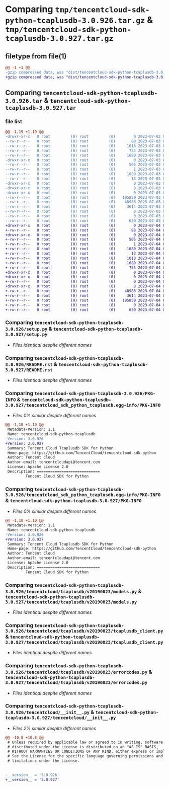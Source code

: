 # Comparing `tmp/tencentcloud-sdk-python-tcaplusdb-3.0.926.tar.gz` & `tmp/tencentcloud-sdk-python-tcaplusdb-3.0.927.tar.gz`

## filetype from file(1)

```diff
@@ -1 +1 @@
-gzip compressed data, was "dist/tencentcloud-sdk-python-tcaplusdb-3.0.926.tar", last modified: Mon Jul  3 00:34:49 2023, max compression
+gzip compressed data, was "dist/tencentcloud-sdk-python-tcaplusdb-3.0.927.tar", last modified: Tue Jul  4 00:30:05 2023, max compression
```

## Comparing `tencentcloud-sdk-python-tcaplusdb-3.0.926.tar` & `tencentcloud-sdk-python-tcaplusdb-3.0.927.tar`

### file list

```diff
@@ -1,19 +1,19 @@
-drwxr-xr-x   0 root         (0) root         (0)        0 2023-07-03 00:34:49.000000 tencentcloud-sdk-python-tcaplusdb-3.0.926/
--rw-r--r--   0 root         (0) root         (0)       88 2023-07-03 00:34:49.000000 tencentcloud-sdk-python-tcaplusdb-3.0.926/setup.cfg
--rw-r--r--   0 root         (0) root         (0)     1018 2023-07-03 00:34:49.000000 tencentcloud-sdk-python-tcaplusdb-3.0.926/setup.py
--rw-r--r--   0 root         (0) root         (0)      755 2023-07-03 00:34:49.000000 tencentcloud-sdk-python-tcaplusdb-3.0.926/README.rst
--rw-r--r--   0 root         (0) root         (0)     1689 2023-07-03 00:34:49.000000 tencentcloud-sdk-python-tcaplusdb-3.0.926/PKG-INFO
-drwxr-xr-x   0 root         (0) root         (0)        0 2023-07-03 00:34:49.000000 tencentcloud-sdk-python-tcaplusdb-3.0.926/tencentcloud_sdk_python_tcaplusdb.egg-info/
--rw-r--r--   0 root         (0) root         (0)      505 2023-07-03 00:34:49.000000 tencentcloud-sdk-python-tcaplusdb-3.0.926/tencentcloud_sdk_python_tcaplusdb.egg-info/SOURCES.txt
--rw-r--r--   0 root         (0) root         (0)        1 2023-07-03 00:34:49.000000 tencentcloud-sdk-python-tcaplusdb-3.0.926/tencentcloud_sdk_python_tcaplusdb.egg-info/dependency_links.txt
--rw-r--r--   0 root         (0) root         (0)     1689 2023-07-03 00:34:49.000000 tencentcloud-sdk-python-tcaplusdb-3.0.926/tencentcloud_sdk_python_tcaplusdb.egg-info/PKG-INFO
--rw-r--r--   0 root         (0) root         (0)       13 2023-07-03 00:34:49.000000 tencentcloud-sdk-python-tcaplusdb-3.0.926/tencentcloud_sdk_python_tcaplusdb.egg-info/top_level.txt
-drwxr-xr-x   0 root         (0) root         (0)        0 2023-07-03 00:34:49.000000 tencentcloud-sdk-python-tcaplusdb-3.0.926/tencentcloud/
-drwxr-xr-x   0 root         (0) root         (0)        0 2023-07-03 00:34:49.000000 tencentcloud-sdk-python-tcaplusdb-3.0.926/tencentcloud/tcaplusdb/
-drwxr-xr-x   0 root         (0) root         (0)        0 2023-07-03 00:34:49.000000 tencentcloud-sdk-python-tcaplusdb-3.0.926/tencentcloud/tcaplusdb/v20190823/
--rw-r--r--   0 root         (0) root         (0)   195859 2023-07-03 00:34:49.000000 tencentcloud-sdk-python-tcaplusdb-3.0.926/tencentcloud/tcaplusdb/v20190823/models.py
--rw-r--r--   0 root         (0) root         (0)    48988 2023-07-03 00:34:49.000000 tencentcloud-sdk-python-tcaplusdb-3.0.926/tencentcloud/tcaplusdb/v20190823/tcaplusdb_client.py
--rw-r--r--   0 root         (0) root         (0)     3614 2023-07-03 00:34:49.000000 tencentcloud-sdk-python-tcaplusdb-3.0.926/tencentcloud/tcaplusdb/v20190823/errorcodes.py
--rw-r--r--   0 root         (0) root         (0)        0 2023-07-03 00:34:49.000000 tencentcloud-sdk-python-tcaplusdb-3.0.926/tencentcloud/tcaplusdb/v20190823/__init__.py
--rw-r--r--   0 root         (0) root         (0)        0 2023-07-03 00:34:49.000000 tencentcloud-sdk-python-tcaplusdb-3.0.926/tencentcloud/tcaplusdb/__init__.py
--rw-r--r--   0 root         (0) root         (0)      630 2023-07-03 00:34:49.000000 tencentcloud-sdk-python-tcaplusdb-3.0.926/tencentcloud/__init__.py
+drwxr-xr-x   0 root         (0) root         (0)        0 2023-07-04 00:30:05.000000 tencentcloud-sdk-python-tcaplusdb-3.0.927/
+-rw-r--r--   0 root         (0) root         (0)       88 2023-07-04 00:30:05.000000 tencentcloud-sdk-python-tcaplusdb-3.0.927/setup.cfg
+drwxr-xr-x   0 root         (0) root         (0)        0 2023-07-04 00:30:05.000000 tencentcloud-sdk-python-tcaplusdb-3.0.927/tencentcloud_sdk_python_tcaplusdb.egg-info/
+-rw-r--r--   0 root         (0) root         (0)      505 2023-07-04 00:30:05.000000 tencentcloud-sdk-python-tcaplusdb-3.0.927/tencentcloud_sdk_python_tcaplusdb.egg-info/SOURCES.txt
+-rw-r--r--   0 root         (0) root         (0)        1 2023-07-04 00:30:05.000000 tencentcloud-sdk-python-tcaplusdb-3.0.927/tencentcloud_sdk_python_tcaplusdb.egg-info/dependency_links.txt
+-rw-r--r--   0 root         (0) root         (0)     1689 2023-07-04 00:30:05.000000 tencentcloud-sdk-python-tcaplusdb-3.0.927/tencentcloud_sdk_python_tcaplusdb.egg-info/PKG-INFO
+-rw-r--r--   0 root         (0) root         (0)       13 2023-07-04 00:30:05.000000 tencentcloud-sdk-python-tcaplusdb-3.0.927/tencentcloud_sdk_python_tcaplusdb.egg-info/top_level.txt
+-rw-r--r--   0 root         (0) root         (0)     1018 2023-07-04 00:30:05.000000 tencentcloud-sdk-python-tcaplusdb-3.0.927/setup.py
+-rw-r--r--   0 root         (0) root         (0)     1689 2023-07-04 00:30:05.000000 tencentcloud-sdk-python-tcaplusdb-3.0.927/PKG-INFO
+-rw-r--r--   0 root         (0) root         (0)      755 2023-07-04 00:30:05.000000 tencentcloud-sdk-python-tcaplusdb-3.0.927/README.rst
+drwxr-xr-x   0 root         (0) root         (0)        0 2023-07-04 00:30:05.000000 tencentcloud-sdk-python-tcaplusdb-3.0.927/tencentcloud/
+drwxr-xr-x   0 root         (0) root         (0)        0 2023-07-04 00:30:05.000000 tencentcloud-sdk-python-tcaplusdb-3.0.927/tencentcloud/tcaplusdb/
+-rw-r--r--   0 root         (0) root         (0)        0 2023-07-04 00:30:05.000000 tencentcloud-sdk-python-tcaplusdb-3.0.927/tencentcloud/tcaplusdb/__init__.py
+drwxr-xr-x   0 root         (0) root         (0)        0 2023-07-04 00:30:05.000000 tencentcloud-sdk-python-tcaplusdb-3.0.927/tencentcloud/tcaplusdb/v20190823/
+-rw-r--r--   0 root         (0) root         (0)    48988 2023-07-04 00:30:05.000000 tencentcloud-sdk-python-tcaplusdb-3.0.927/tencentcloud/tcaplusdb/v20190823/tcaplusdb_client.py
+-rw-r--r--   0 root         (0) root         (0)     3614 2023-07-04 00:30:05.000000 tencentcloud-sdk-python-tcaplusdb-3.0.927/tencentcloud/tcaplusdb/v20190823/errorcodes.py
+-rw-r--r--   0 root         (0) root         (0)   195859 2023-07-04 00:30:05.000000 tencentcloud-sdk-python-tcaplusdb-3.0.927/tencentcloud/tcaplusdb/v20190823/models.py
+-rw-r--r--   0 root         (0) root         (0)        0 2023-07-04 00:30:05.000000 tencentcloud-sdk-python-tcaplusdb-3.0.927/tencentcloud/tcaplusdb/v20190823/__init__.py
+-rw-r--r--   0 root         (0) root         (0)      630 2023-07-04 00:30:05.000000 tencentcloud-sdk-python-tcaplusdb-3.0.927/tencentcloud/__init__.py
```

### Comparing `tencentcloud-sdk-python-tcaplusdb-3.0.926/setup.py` & `tencentcloud-sdk-python-tcaplusdb-3.0.927/setup.py`

 * *Files identical despite different names*

### Comparing `tencentcloud-sdk-python-tcaplusdb-3.0.926/README.rst` & `tencentcloud-sdk-python-tcaplusdb-3.0.927/README.rst`

 * *Files identical despite different names*

### Comparing `tencentcloud-sdk-python-tcaplusdb-3.0.926/PKG-INFO` & `tencentcloud-sdk-python-tcaplusdb-3.0.927/tencentcloud_sdk_python_tcaplusdb.egg-info/PKG-INFO`

 * *Files 0% similar despite different names*

```diff
@@ -1,10 +1,10 @@
 Metadata-Version: 1.1
 Name: tencentcloud-sdk-python-tcaplusdb
-Version: 3.0.926
+Version: 3.0.927
 Summary: Tencent Cloud Tcaplusdb SDK for Python
 Home-page: https://github.com/TencentCloud/tencentcloud-sdk-python
 Author: Tencent Cloud
 Author-email: tencentcloudapi@tencent.com
 License: Apache License 2.0
 Description: ============================
         Tencent Cloud SDK for Python
```

### Comparing `tencentcloud-sdk-python-tcaplusdb-3.0.926/tencentcloud_sdk_python_tcaplusdb.egg-info/PKG-INFO` & `tencentcloud-sdk-python-tcaplusdb-3.0.927/PKG-INFO`

 * *Files 0% similar despite different names*

```diff
@@ -1,10 +1,10 @@
 Metadata-Version: 1.1
 Name: tencentcloud-sdk-python-tcaplusdb
-Version: 3.0.926
+Version: 3.0.927
 Summary: Tencent Cloud Tcaplusdb SDK for Python
 Home-page: https://github.com/TencentCloud/tencentcloud-sdk-python
 Author: Tencent Cloud
 Author-email: tencentcloudapi@tencent.com
 License: Apache License 2.0
 Description: ============================
         Tencent Cloud SDK for Python
```

### Comparing `tencentcloud-sdk-python-tcaplusdb-3.0.926/tencentcloud/tcaplusdb/v20190823/models.py` & `tencentcloud-sdk-python-tcaplusdb-3.0.927/tencentcloud/tcaplusdb/v20190823/models.py`

 * *Files identical despite different names*

### Comparing `tencentcloud-sdk-python-tcaplusdb-3.0.926/tencentcloud/tcaplusdb/v20190823/tcaplusdb_client.py` & `tencentcloud-sdk-python-tcaplusdb-3.0.927/tencentcloud/tcaplusdb/v20190823/tcaplusdb_client.py`

 * *Files identical despite different names*

### Comparing `tencentcloud-sdk-python-tcaplusdb-3.0.926/tencentcloud/tcaplusdb/v20190823/errorcodes.py` & `tencentcloud-sdk-python-tcaplusdb-3.0.927/tencentcloud/tcaplusdb/v20190823/errorcodes.py`

 * *Files identical despite different names*

### Comparing `tencentcloud-sdk-python-tcaplusdb-3.0.926/tencentcloud/__init__.py` & `tencentcloud-sdk-python-tcaplusdb-3.0.927/tencentcloud/__init__.py`

 * *Files 2% similar despite different names*

```diff
@@ -10,8 +10,8 @@
 # Unless required by applicable law or agreed to in writing, software
 # distributed under the License is distributed on an "AS IS" BASIS,
 # WITHOUT WARRANTIES OR CONDITIONS OF ANY KIND, either express or implied.
 # See the License for the specific language governing permissions and
 # limitations under the License.
 
 
-__version__ = '3.0.926'
+__version__ = '3.0.927'
```

